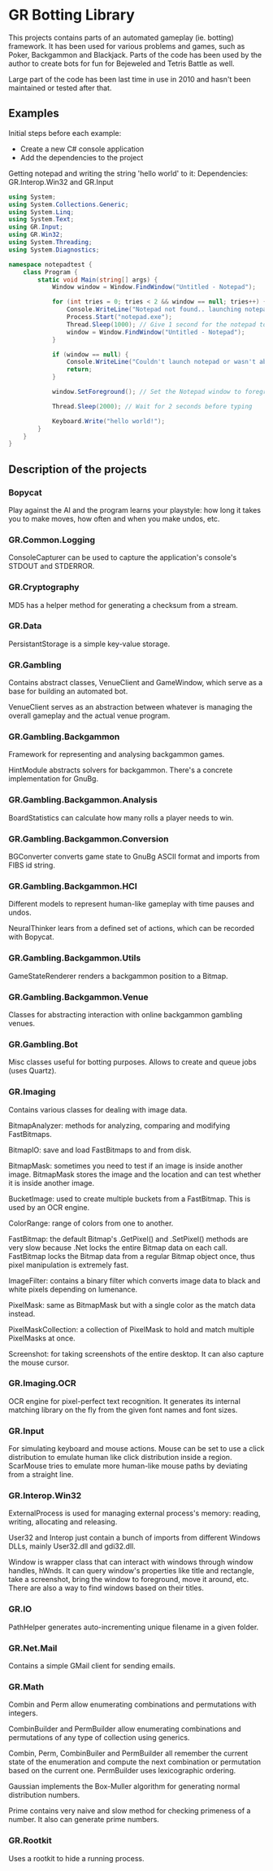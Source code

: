 GR Botting Library
==================
This projects contains parts of an automated gameplay (ie. botting) framework. It has been used for various problems and games, such as Poker, Backgammon and Blackjack. Parts of the code has been used by the author to create bots for fun for Bejeweled and Tetris Battle as well.

Large part of the code has been last time in use in 2010 and hasn't been maintained or tested after that.

Examples
--------

Initial steps before each example:

- Create a new C# console application
- Add the dependencies to the project

Getting notepad and writing the string 'hello world' to it:
Dependencies: GR.Interop.Win32 and GR.Input
```c#
using System;
using System.Collections.Generic;
using System.Linq;
using System.Text;
using GR.Input;
using GR.Win32;
using System.Threading;
using System.Diagnostics;

namespace notepadtest {
    class Program {
        static void Main(string[] args) {
            Window window = Window.FindWindow("Untitled - Notepad");

            for (int tries = 0; tries < 2 && window == null; tries++) {
                Console.WriteLine("Notepad not found.. launching notepad.");
                Process.Start("notepad.exe");
                Thread.Sleep(1000); // Give 1 second for the notepad to launch and appear in the process list
                window = Window.FindWindow("Untitled - Notepad");
            }

            if (window == null) {
                Console.WriteLine("Couldn't launch notepad or wasn't able to find it. :(");
                return;
            }

            window.SetForeground(); // Set the Notepad window to foreground

            Thread.Sleep(2000); // Wait for 2 seconds before typing

            Keyboard.Write("hello world!");
        }
    }
}
```

Description of the projects
---------------------------

### Bopycat
Play against the AI and the program learns your playstyle: how long it takes you to make moves, how often and when you make undos, etc.

### GR.Common.Logging
ConsoleCapturer can be used to capture the application's console's STDOUT and STDERROR.

### GR.Cryptography
MD5 has a helper method for generating a checksum from a stream.

### GR.Data
PersistantStorage is a simple key-value storage.

### GR.Gambling
Contains abstract classes, VenueClient and GameWindow, which serve as a base for building an automated bot.

VenueClient serves as an abstraction between whatever is managing the overall gameplay and the actual venue program.

### GR.Gambling.Backgammon
Framework for representing and analysing backgammon games.

HintModule abstracts solvers for backgammon. There's a concrete implementation for GnuBg.

### GR.Gambling.Backgammon.Analysis
BoardStatistics can calculate how many rolls a player needs to win.

### GR.Gambling.Backgammon.Conversion
BGConverter converts game state to GnuBg ASCII format and imports from FIBS id string.

### GR.Gambling.Backgammon.HCI
Different models to represent human-like gameplay with time pauses and undos.

NeuralThinker lears from a defined set of actions, which can be recorded with Bopycat.

### GR.Gambling.Backgammon.Utils
GameStateRenderer renders a backgammon position to a Bitmap.

### GR.Gambling.Backgammon.Venue
Classes for abstracting interaction with online backgammon gambling venues.

### GR.Gambling.Bot
Misc classes useful for botting purposes. Allows to create and queue jobs (uses Quartz).

### GR.Imaging
Contains various classes for dealing with image data.

BitmapAnalyzer: methods for analyzing, comparing and modifying FastBitmaps.

BitmapIO: save and load FastBitmaps to and from disk.

BitmapMask: sometimes you need to test if an image is inside another image. BitmapMask stores the image and the location and can test whether it is inside another image.

BucketImage: used to create multiple buckets from a FastBitmap. This is used by an OCR engine.

ColorRange: range of colors from one to another.

FastBitmap: the default Bitmap's .GetPixel() and .SetPixel() methods are very slow because .Net locks the entire Bitmap data on each call. FastBitmap locks the Bitmap data from a regular Bitmap object once, thus pixel manipulation is extremely fast.

ImageFilter: contains a binary filter which converts image data to black and white pixels depending on lumenance.

PixelMask: same as BitmapMask but with a single color as the match data instead.

PixelMaskCollection: a collection of PixelMask to hold and match multiple PixelMasks at once.

Screenshot: for taking screenshots of the entire desktop. It can also capture the mouse cursor.

### GR.Imaging.OCR
OCR engine for pixel-perfect text recognition. It generates its internal matching library on the fly from the given font names and font sizes.

### GR.Input
For simulating keyboard and mouse actions. Mouse can be set to use a click distribution to emulate human like click distribution inside a region. ScarMouse tries to emulate more human-like mouse paths by deviating from a straight line.

### GR.Interop.Win32
ExternalProcess is used for managing external process's memory: reading, writing, allocating and releasing.

User32 and Interop just contain a bunch of imports from different Windows DLLs, mainly User32.dll and gdi32.dll.

Window is wrapper class that can interact with windows through window handles, hWnds. It can query window's properties like title and rectangle,
take a screenshot, bring the window to foreground, move it around, etc. There are also a way to find windows based on their titles.

### GR.IO
PathHelper generates auto-incrementing unique filename in a given folder.

### GR.Net.Mail
Contains a simple GMail client for sending emails.

### GR.Math
Combin and Perm allow enumerating combinations and permutations with integers.

CombinBuilder<T> and PermBuilder<T> allow enumerating combinations and permutations of any type of collection using generics.

Combin, Perm, CombinBuiler and PermBuilder all remember the current state of the enumeration and compute the next combination or permutation based on the current one. PermBuilder uses lexicographic ordering.

Gaussian implements the Box-Muller algorithm for generating normal distribution numbers.

Prime contains very naive and slow method for checking primeness of a number. It also can generate prime numbers.

### GR.Rootkit
Uses a rootkit to hide a running process.